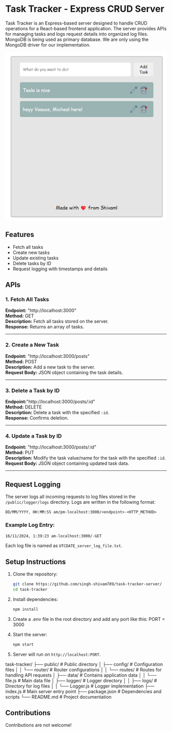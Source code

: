 # Task Tracker - Express CRUD Server

Task Tracker is an Express-based server designed to handle CRUD operations for a React-based frontend application. The server provides APIs for managing tasks and logs request details into organized log files.
MongoDB is being used as primary database. We are only using the MongoDB driver for our implementation. 

![alt text](image.png)
## Features
- Fetch all tasks
- Create new tasks
- Update existing tasks
- Delete tasks by ID
- Request logging with timestamps and details

## APIs

### 1. Fetch All Tasks
**Endpoint:** "http://localhost:3000"  
**Method:** GET  
**Description:** Fetch all tasks stored on the server.  
**Response:** Returns an array of tasks.

---

### 2. Create a New Task
**Endpoint:** "http://localhost:3000/posts"  
**Method:** POST  
**Description:** Add a new task to the server.  
**Request Body:** JSON object containing the task details.  

---

### 3. Delete a Task by ID
**Endpoint:**"http://localhost:3000/posts/:id"  
**Method:** DELETE  
**Description:** Delete a task with the specified `:id`.  
**Response:** Confirms deletion.

---

### 4. Update a Task by ID
**Endpoint:** "http://localhost:3000/posts/:id"  
**Method:** PUT  
**Description:** Modify the task value/name for the task with the specified `:id`.  
**Request Body:** JSON object containing updated task data.  

---

## Request Logging
The server logs all incoming requests to log files stored in the `/public/logger/logs` directory. Logs are written in the following format:

```
DD/MM/YYYY, HH:MM:SS am/pm-localhost:3000/<endpoint>-<HTTP_METHOD>
```

### Example Log Entry:
```
16/11/2024, 1:39:23 am-localhost:3000/-GET
```

Each log file is named as `UTCDATE_server_log_file.txt`.

## Setup Instructions

1. Clone the repository:
   ```bash
   git clone https://github.com/singh-shivam789/task-tracker-server/
   cd task-tracker
   ```

2. Install dependencies:
   ```bash
   npm install
   ```

3. Create a .env file in the root directory and add any port like this: PORT = 3000

4. Start the server:
   ```bash
   npm start
   ```

5. Server will run on `http://localhost:PORT`.

task-tracker/
├── public/                           # Public directory
│   ├── config/                       # Configuration files
│   │   └── router/                   # Router configurations
│   │       └── routes/               # Routes for handling API requests
│   ├── data/                         # Contains application data
│   │   └── file.js                   # Main data file
│   ├── logger/                       # Logger directory
│   │   ├── logs/                     # Directory for log files
│   │   └── Logger.js                 # Logger implementation
├── index.js                          # Main server entry point
├── package.json                      # Dependencies and scripts
└── README.md                         # Project documentation


## Contributions
Contributions are not welcome!

